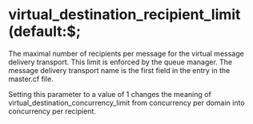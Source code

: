 # virtual_destination_recipient_limit (default:$; 

 The maximal number of recipients per message for the virtual
message delivery transport. This limit is enforced by the queue
manager. The message delivery transport name is the first field in
the entry in the master.cf file.  

 Setting this parameter to a value of 1 changes the meaning of
virtual_destination_concurrency_limit from concurrency per domain
into concurrency per recipient.  



